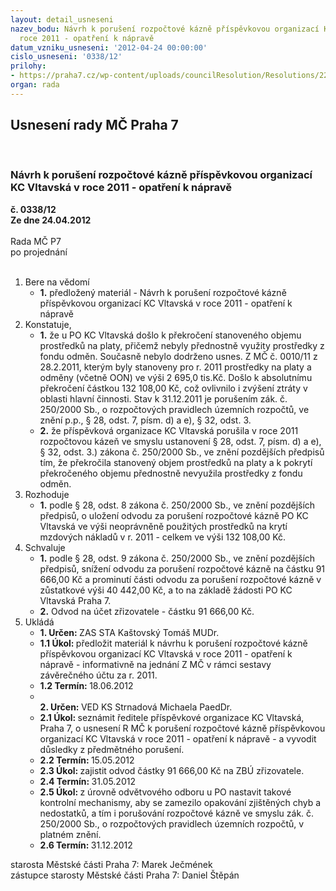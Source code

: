 ```yaml
---
layout: detail_usneseni
nazev_bodu: Návrh k porušení rozpočtové kázně příspěvkovou organizací KC Vltavská  v
  roce 2011 - opatření k nápravě
datum_vzniku_usneseni: '2012-04-24 00:00:00'
cislo_usneseni: '0338/12'
prilohy:
- https://praha7.cz/wp-content/uploads/councilResolution/Resolutions/22852/24-12-%c5%be%c3%a1dostprominut%c3%adkc0001.pdf
organ: rada
---
```

<div id="ucUsn_pList" class="usn">
	<span><h2>Usnesení rady MČ Praha 7 </h2>
<br></span><div class="standBody">
<span><h3>Návrh k porušení rozpočtové kázně příspěvkovou organizací KC Vltavská  v roce 2011 - opatření k nápravě</h3></span><div class="center">
		<strong>č. 0338/12</strong><br>
	</div>
<div class="center">
		<strong>Ze dne 24.04.2012</strong><br><br>
	</div>Rada MČ P7<br> po projednání<br><br><ol>
<li>Bere na vědomí<ul><li>
<strong>1.</strong> předložený materiál - Návrh k porušení rozpočtové kázně příspěvkovou organizací KC Vltavská  v roce 2011 - opatření k nápravě</li></ul>
</li>
<li>Konstatuje,<ul>
<li>
<strong>1.</strong> že u PO KC Vltavská došlo k  překročení stanoveného objemu  prostředků na platy, přičemž nebyly přednostně využity prostředky z fondu odměn. Současně nebylo dodrženo usnes. Z MČ č. 0010/11 z 28.2.2011, kterým byly  stanoveny pro r. 2011 prostředky na platy a odměny (včetně OON) ve výši 2 695,0 tis.Kč. Došlo k absolutnímu  překročení částkou 132 108,00 Kč, což ovlivnilo i zvýšení ztráty v oblasti hlavní činnosti. Stav k 31.12.2011 je  porušením  zák. č. 250/2000 Sb., o rozpočtových pravidlech územních rozpočtů, ve znění p.p., § 28, odst. 7, písm. d) a e), § 32, odst. 3.</li>
<li>
<strong>2.</strong> že příspěvková organizace KC Vltavská  porušila v roce 2011 rozpočtovou kázeň ve smyslu ustanovení § 28, odst. 7, písm. d) a e),  § 32, odst. 3.) zákona č.  250/2000 Sb., ve znění pozdějších předpisů tím, že překročila stanovený objem prostředků na platy a k pokrytí překročeného objemu přednostně nevyužila prostředky z fondu odměn.</li>
</ul>
</li>
<li>Rozhoduje<ul><li>
<strong>1.</strong> podle  § 28, odst. 8 zákona č. 250/2000 Sb., ve znění pozdějších předpisů, o uložení odvodu za porušení rozpočtové kázně PO KC Vltavská ve výši neoprávněně použitých prostředků na krytí mzdových nákladů v r. 2011  -  celkem ve výši  132 108,00 Kč.  </li></ul>
</li>
<li>Schvaluje<ul>
<li>
<strong>1.</strong> podle  § 28, odst. 9 zákona č. 250/2000 Sb., ve znění pozdějších předpisů, snížení odvodu za porušení rozpočtové kázně na částku 91 666,00 Kč a prominutí části odvodu za porušení rozpočtové kázně  v zůstatkové výši  40 442,00 Kč, a to na základě žádosti PO KC Vltavská Praha 7. </li>
<li>
<strong>2.</strong> Odvod  na účet zřizovatele  -  částku 91 666,00 Kč.</li>
</ul>
</li>
<li>Ukládá<ul>
<li>
<strong>1. Určen: </strong>ZAS STA Kaštovský Tomáš MUDr.</li>
<li>
<strong>1.1 Úkol: </strong>předložit materiál k návrhu k porušení rozpočtové kázně příspěvkovou organizací KC Vltavská v roce 2011 - opatření k nápravě - informativně na jednání Z MČ v rámci sestavy závěrečného účtu za r. 2011. </li>
<li>
<strong>1.2 Termín: </strong>18.06.2012</li>
<li>
<strong><br>2. Určen: </strong>VED KS Strnadová Michaela PaedDr.</li>
<li>
<strong>2.1 Úkol: </strong>seznámit ředitele příspěvkové organizace KC Vltavská, Praha 7, o usnesení R MČ  k porušení rozpočtové kázně příspěvkovou organizací KC Vltavská v roce 2011 - opatření k nápravě - a vyvodit důsledky z předmětného porušení.   </li>
<li>
<strong>2.2 Termín: </strong>15.05.2012</li>
<li>
<strong>2.3 Úkol: </strong>zajistit odvod částky 91 666,00 Kč na  ZBÚ zřizovatele.</li>
<li>
<strong>2.4 Termín: </strong>31.05.2012</li>
<li>
<strong>2.5 Úkol: </strong>z úrovně  odvětvového  odboru u PO nastavit takové kontrolní mechanismy, aby se zamezilo opakování zjištěných chyb a nedostatků,  a tím i  porušování rozpočtové kázně ve smyslu zák. č. 250/2000 Sb., o rozpočtových pravidlech územních rozpočtů, v platném znění.  </li>
<li>
<strong>2.6 Termín: </strong>31.12.2012</li>
</ul>
</li>
</ol>starosta Městské části Praha 7: Marek Ječmének<br>zástupce starosty Městské části Praha 7: Daniel Štěpán 
</div>
</div>